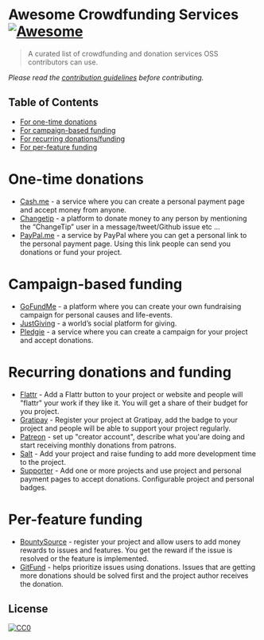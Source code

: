 # Awesome Crowdfunding Services [![Awesome](https://cdn.rawgit.com/sindresorhus/awesome/d7305f38d29fed78fa85652e3a63e154dd8e8829/media/badge.svg)](https://github.com/sindresorhus/awesome)

> A curated list of crowdfunding and donation services OSS contributors can use.

*Please read the [contribution guidelines](contributing.md) before contributing.*

## Table of Contents

- [For one-time donations](#one-time-donations)
- [For campaign-based funding](#campaign-based-funding)
- [For recurring donations/funding](#recurring-donations-and-funding)
- [For per-feature funding](#per-feature-funding)

# One-time donations

- [Cash.me](https://cash.me/) - a service where you can create a personal payment page and accept money from anyone.
- [Changetip](https://www.changetip.com/) - a platform to donate money to any person by mentioning the “ChangeTip” user in a message/tweet/Github issue etc ...
- [PayPal.me](https://www.paypal.me/) - a service by PayPal where you can get a personal link to the personal payment page. Using this link people can send you donations or fund your project.


# Campaign-based funding

- [GoFundMe](https://www.gofundme.com) - a platform where you can create your own fundraising campaign for personal causes and life-events.
- [JustGiving](https://www.justgiving.com) - a world’s social platform for giving.
- [Pledgie](https://pledgie.com) - a service where you can create a campaign for your project and accept donations.

# Recurring donations and funding

- [Flattr](https://flattr.com/) - Add a Flattr button to your project or website and people will "flattr" your work if they like it. You will get a share of their budget for you project.
- [Gratipay](https://gratipay.com/) - Register your project at Gratipay, add the badge to your project and people will be able to support your project regularly.
- [Patreon](https://www.patreon.com/) - set up "creator account", describe what you'are doing and start receiving monthly donations from patrons.
- [Salt](https://salt.bountysource.com/) - Add your project and raise funding to add more development time to the project.
- [Supporter](https://supporter.60devs.com) - Add one or more projects and use project and personal payment pages to accept donations. Configurable project and personal badges.

# Per-feature funding

- [BountySource](https://www.bountysource.com/) - register your project and allow users to add money rewards to issues and features. You get the reward if the issue is resolved or the feature is implemented.
- [GitFund](http://www.gitfund.org/) - helps prioritize issues using donations. Issues that are getting more donations should be solved first and the project author receives the donation.

## License

[![CC0](http://mirrors.creativecommons.org/presskit/buttons/88x31/svg/cc-zero.svg)](https://creativecommons.org/publicdomain/zero/1.0/)